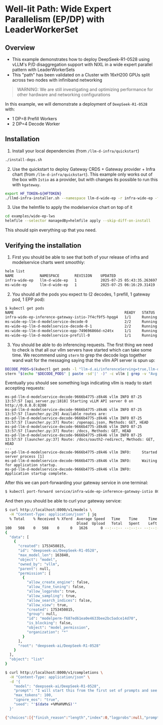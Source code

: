 # Well-lit Path: Wide Expert Parallelism (EP/DP) with LeaderWorkerSet

## Overview

- This example demonstrates how to deploy DeepSeek-R1-0528 using vLLM's P/D disaggregation support with NIXL in a wide expert parallel pattern with LeaderWorkerSets
- This "path" has been validated on a Cluster with 16xH200 GPUs split across two nodes with infiniband networking

> WARNING: We are still investigating and optimizing performance for other hardware and networking configurations

In this example, we will demonstrate a deployment of `DeepSeek-R1-0528` with:
- 1 DP=8 Prefill Workers
- 2 DP=4 Decode Worker

## Installation

1. Install your local dependencies (from `/llm-d-infra/quickstart`)

```bash
./install-deps.sh
```

2. Use the quickstart to deploy Gateway CRDS + Gateway provider + Infra chart (from `/llm-d-infra/quickstart`). This example only works out of the box with `Istio` as a provider, but with changes its possible to run this with `kgateway`.
```bash
export HF_TOKEN=${HFTOKEN}
./llmd-infra-installer.sh --namespace llm-d-wide-ep -r infra-wide-ep -f examples/wide-ep-lws/infra-wide-ep/values.yaml --disable-metrics-collection
```

3. Use the helmfile to apply the modelservice chart on top of it
```bash
cd examples/wide-ep-lws
helmfile --selector managedBy=helmfile apply --skip-diff-on-install
```

This should spin everything up that you need.

## Verifying the installation

1. First you should be able to see that both of your release of infra and modelservice charts went smoothly:

```bash
helm list
NAME         	NAMESPACE    	REVISION	UPDATED                             	STATUS  	CHART                    	APP VERSION
infra-wide-ep	llm-d-wide-ep	1       	2025-07-25 05:43:35.263697 -0700 PDT	deployed	llm-d-infra-1.0.8        	0.1
ms-wide-ep   	llm-d-wide-ep	1       	2025-07-25 06:16:29.31419 -0700 PDT 	deployed	llm-d-modelservice-0.0.19	0.0.1
```

2. You should all the pods you expect to (2 decodes, 1 prefill, 1 gateway pod, 1 EPP pod):

```bash
$ kubectl get pods
NAME                                                   READY   STATUS    RESTARTS   AGE
infra-wide-ep-inference-gateway-istio-7f4cf9f5-hpqg4   1/1     Running   0          55m
ms-wide-ep-llm-d-modelservice-decode-0                 2/2     Running   0          22m
ms-wide-ep-llm-d-modelservice-decode-0-1               2/2     Running   0          22m
ms-wide-ep-llm-d-modelservice-epp-749696866d-n24tx     1/1     Running   0          22m
ms-wide-ep-llm-d-modelservice-prefill-0                1/1     Running   0          22m
```

3. You should be able to do inferencing requests. The first thing we need to check is that all our vllm servers have started which can take some time. We recommend using `stern` to grep the decode logs together wand wait for the messaging saying that the vllm API server is spun up:

```bash
DECODE_PODS=$(kubectl get pods -l "llm-d.ai/inferenceServing=true,llm-d.ai/role=decode" --no-headers | awk '{print $1}' | tail -n 2)
stern "$(echo "$DECODE_PODS" | paste -sd'|' -)" -c vllm | grep -v "Avg prompt throughput"
```

Eventually you should see something logs indicating vllm is ready to start accepting requests:

```log
ms-pd-llm-d-modelservice-decode-9666b4775-z8k46 vllm INFO 07-25 13:57:57 [api_server.py:1818] Starting vLLM API server 0 on http://0.0.0.0:8200
ms-pd-llm-d-modelservice-decode-9666b4775-z8k46 vllm INFO 07-25 13:57:57 [launcher.py:29] Available routes are:
ms-pd-llm-d-modelservice-decode-9666b4775-z8k46 vllm INFO 07-25 13:57:57 [launcher.py:37] Route: /openapi.json, Methods: GET, HEAD
ms-pd-llm-d-modelservice-decode-9666b4775-z8k46 vllm INFO 07-25 13:57:57 [launcher.py:37] Route: /docs, Methods: GET, HEAD
ms-pd-llm-d-modelservice-decode-9666b4775-z8k46 vllm INFO 07-25 13:57:57 [launcher.py:37] Route: /docs/oauth2-redirect, Methods: GET, HEAD
...
ms-pd-llm-d-modelservice-decode-9666b4775-z8k46 vllm INFO:     Started server process [1]
ms-pd-llm-d-modelservice-decode-9666b4775-z8k46 vllm INFO:     Waiting for application startup.
ms-pd-llm-d-modelservice-decode-9666b4775-z8k46 vllm INFO:     Application startup complete.
```

After this we can port-forwarding your gateway service in one terminal:

```bash
$ kubectl port-forward service/infra-wide-ep-inference-gateway-istio 8000:80
```

And then you should be able to curl your gateway service:

```bash
$ curl http://localhost:8000/v1/models \
  -H "Content-Type: application/json" | jq
  % Total    % Received % Xferd  Average Speed   Time    Time     Time  Current
                                 Dload  Upload   Total   Spent    Left  Speed
100   508    0   508    0     0   1626      0 --:--:-- --:--:-- --:--:--  1628
{
  "data": [
    {
      "created": 1753450815,
      "id": "deepseek-ai/DeepSeek-R1-0528",
      "max_model_len": 163840,
      "object": "model",
      "owned_by": "vllm",
      "parent": null,
      "permission": [
        {
          "allow_create_engine": false,
          "allow_fine_tuning": false,
          "allow_logprobs": true,
          "allow_sampling": true,
          "allow_search_indices": false,
          "allow_view": true,
          "created": 1753450815,
          "group": null,
          "id": "modelperm-f687ed61ea0e4633bee2bc5adce14d70",
          "is_blocking": false,
          "object": "model_permission",
          "organization": "*"
        }
      ],
      "root": "deepseek-ai/DeepSeek-R1-0528"
    }
  ],
  "object": "list"
}

$ curl http://localhost:8000/v1/completions \
  -H "Content-Type: application/json" \
  -d '{
    "model": "deepseek-ai/DeepSeek-R1-0528",
    "prompt": "I will start this from the first set of prompts and see where this gets routed. Were going to start by significantly jacking up the tokens so that we can ensure that this request gets routed properly with regard to PD. I also verified that all the gateway assets seem to be properly configured and as far as I can tell, there are no mismatches between assets. Everything seems set, lets hope that this works right now!",
    "max_tokens": 100,
    "ignore_eos": "true",
    "seed": "'$(date +%M%H%M%S)'"
  }'

{"choices":[{"finish_reason":"length","index":0,"logprobs":null,"prompt_logprobs":null,"stop_reason":null,"text":" I will also make sure to specify the model appropriately.\r\n\r\n# Important Considerations\r\n1. **Token Management**: The tokens have been increased to 8192 to handle the entire context without truncation.\r\n2. **Model Specification**: Explicitly set the model to `gpt-4-1106-preview` to match the intended use.\r\n3. **Document Structure**: The document is structured with clear headings and code blocks for readability.\r\n4."}],"created":1753450859,"id":"cmpl-2c50d70e-0445-4312-8c35-bfd361dd0c28","kv_transfer_params":null,"model":"deepseek-ai/DeepSeek-R1-0528","object":"text_completion","service_tier":null,"system_fingerprint":null,"usage":{"completion_tokens":100,"prompt_tokens":87,"prompt_tokens_details":null,"total_tokens":187}}
```
